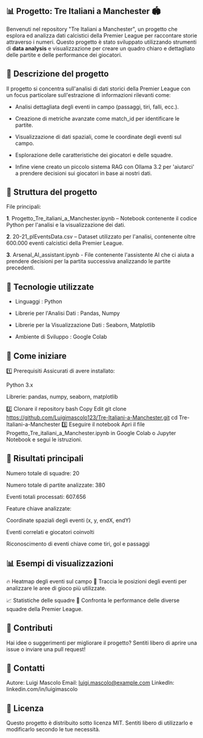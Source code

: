 ## 📊 Progetto: Tre Italiani a Manchester 🏟️
Benvenuti nel repository "Tre Italiani a Manchester", un progetto che esplora ed analizza dati calcistici della Premier League per raccontare storie attraverso i numeri.
Questo progetto è stato sviluppato utilizzando strumenti di **data analysis** e visualizzazione per creare un quadro chiaro e dettagliato delle partite e delle performance dei giocatori.

## 📝 Descrizione del progetto
Il progetto si concentra sull'analisi di dati storici della Premier League con un focus particolare sull'estrazione di informazioni rilevanti come:

- Analisi dettagliata degli eventi in campo (passaggi, tiri, falli, ecc.).

- Creazione di metriche avanzate come match_id per identificare le partite.

- Visualizzazione di dati spaziali, come le coordinate degli eventi sul campo.

- Esplorazione delle caratteristiche dei giocatori e delle squadre.

- Infine viene creato un piccolo sistema RAG con Ollama 3.2 per 'aiutarci' a prendere decisioni sui giocatori in base ai nostri dati.

## 📂 Struttura del progetto
File principali:

**1**. Progetto_Tre_italiani_a_Manchester.ipynb – Notebook contenente il codice Python per l'analisi e la visualizzazione dei dati.

**2**. 20-21_plEventsData.csv – Dataset utilizzato per l'analisi, contenente oltre 600.000 eventi calcistici della Premier League.

**3**. Arsenal_AI_assistant.ipynb - File contenente l'assistente AI che ci aiuta a prendere decisioni per la partita successiva analizzando le partite precedenti. 

## 🔧 Tecnologie utilizzate
- Linguaggi : Python

- Librerie per l'Analisi Dati : Pandas, Numpy

- Librerie per la Visualizzazione Dati : Seaborn, Matplotlib
  
- Ambiente di Sviluppo : Google Colab

## 🚀 Come iniziare
1️⃣ Prerequisiti
Assicurati di avere installato:

Python 3.x

Librerie: pandas, numpy, seaborn, matplotlib

2️⃣ Clonare il repository
bash
Copy
Edit
git clone https://github.com/Luigimascolo123/Tre-Italiani-a-Manchester.git
cd Tre-Italiani-a-Manchester
3️⃣ Eseguire il notebook
Apri il file Progetto_Tre_italiani_a_Manchester.ipynb in Google Colab o Jupyter Notebook e segui le istruzioni.

## 🌟 Risultati principali
Numero totale di squadre: 20

Numero totale di partite analizzate: 380

Eventi totali processati: 607.656

Feature chiave analizzate:

Coordinate spaziali degli eventi (x, y, endX, endY)

Eventi correlati e giocatori coinvolti

Riconoscimento di eventi chiave come tiri, gol e passaggi

## 📊 Esempi di visualizzazioni
🔥 Heatmap degli eventi sul campo
📌 Traccia le posizioni degli eventi per analizzare le aree di gioco più utilizzate.

📈 Statistiche delle squadre
📌 Confronta le performance delle diverse squadre della Premier League.

## 🤝 Contributi
Hai idee o suggerimenti per migliorare il progetto?
Sentiti libero di aprire una issue o inviare una pull request!

## 📧 Contatti
Autore: Luigi Mascolo
Email: luigi.mascolo@example.com
LinkedIn: linkedin.com/in/luigimascolo

## 📜 Licenza
Questo progetto è distribuito sotto licenza MIT.
Sentiti libero di utilizzarlo e modificarlo secondo le tue necessità.
